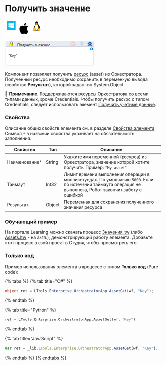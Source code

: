# Получить значение

![](<../../../../.gitbook/assets/image (100) (1) (1) (1) (1) (1) (1) (1) (1) (19).png>)

![](<../../../../.gitbook/assets/image (269).png>)

Компонент позволяет получить [ресурс](https://docs.primo-rpa.ru/primo-rpa/orchestrator/basics/assets) (asset) из Оркестратора. Полученный ресурс необходимо сохранить в переменную вывода (свойство **Результат**), которой задан тип System.Object.

:small_blue_diamond: **Примечание**. Поддерживаются ресурсы Оркестратора со всеми типами данных, кроме Credentials. Чтобы получить ресурс с типом Credentials, следует использовать элемент [Получить учетные данные](https://docs.primo-rpa.ru/primo-rpa/g_elements/el_basic/els_orch/els_assets/el_orch_getcredentials).


### Свойства
Описание общих свойств элемента см. в разделе [Свойства элемента](https://docs.primo-rpa.ru/primo-rpa/primo-studio/process/elements#svoistva-elementa).\
Символ `*` в названии свойства указывает на обязательность заполнения.

| Свойство       | Тип    | Описание                                                                                                                                             |
| -------------- | ------ | ---------------------------------------------------------------------------------------------------------------------------------------------------- |
| Наименование\* | String | Укажите имя переменной (ресурса) из Оркестратора, значение которой хотите получить. Пример: `"My asset"` |
| Таймаут        | Int32  | Лимит времени выполнения операции в миллисекундах. По умолчанию `5000`. Если по истечении таймаута операция не выполнена, Робот закончит работу с ошибкой |
| Результат      | Object | Переменная для сохранения полученного значения ресурса             |

### Обучающий пример

На портале Learning можно скачать процесс [Значения.ltw](https://github.com/PrimoRPA/Learning/blob/master/StudioActivities/Ru/%D0%9E%D1%80%D0%BA%D0%B5%D1%81%D1%82%D1%80%D0%B0%D1%82%D0%BE%D1%80/%D0%97%D0%BD%D0%B0%D1%87%D0%B5%D0%BD%D0%B8%D1%8F/%D0%97%D0%BD%D0%B0%D1%87%D0%B5%D0%BD%D0%B8%D1%8F.ltw) (либо [Assets.ltw](https://github.com/PrimoRPA/Learning/blob/master/StudioActivities/En/Orchestrator/Assets/Assets.ltw) - на англ.), демонстрирующий работу элемента. Добавьте этот процесс в свой проект в Студии, чтобы просмотреть его.


### Только код
Пример использования элемента в процессе с типом **Только код** (Pure code):

{% tabs %}
{% tab title="C#" %}
```csharp
object ret = LTools.Enterprise.OrchestratorApp.AssetGet(wf, "Key");
```
{% endtab %}

{% tab title="Python" %}
```python
ret = LTools.Enterprise.OrchestratorApp.AssetGet(wf, "Key")
```
{% endtab %}

{% tab title="JavaScript" %}
```javascript
var ret = _lib.LTools.Enterprise.OrchestratorApp.AssetGet(wf, "Key");
```
{% endtab %}
{% endtabs %}
